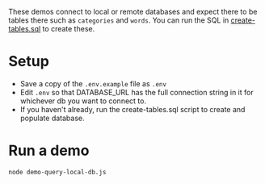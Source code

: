 These demos connect to local or remote databases and expect there to be tables there such as `categories` and `words`. You can run the SQL in [create-tables.sql](./schema.sql) to create these.

# Setup

- Save a copy of the `.env.example` file as `.env`
- Edit `.env` so that DATABASE_URL has the full connection string in it for whichever db you want to connect to.
- If you haven't already, run the create-tables.sql script to create and populate database.

# Run a demo

```
node demo-query-local-db.js
```
